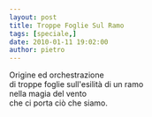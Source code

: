 ```yaml
---
layout: post
title: Troppe Foglie Sul Ramo
tags: [speciale,]
date: 2010-01-11 19:02:00
author: pietro
---
```

Origine ed orchestrazione<br/>di troppe foglie sull'esilità di un ramo<br/>nella magia del vento<br/>che ci porta ciò che siamo.
